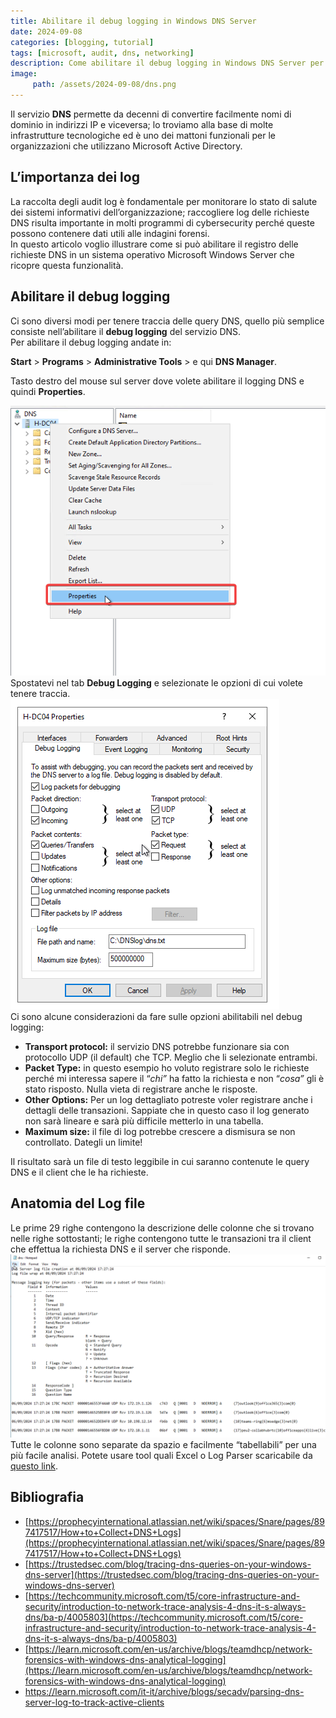```yaml
---
title: Abilitare il debug logging in Windows DNS Server
date: 2024-09-08
categories: [blogging, tutorial]
tags: [microsoft, audit, dns, networking]
description: Come abilitare il debug logging in Windows DNS Server per tracciare le richieste dei client dell'organizzazione
image:
     path: /assets/2024-09-08/dns.png
---
```


Il servizio **DNS** permette da decenni di convertire facilmente nomi di dominio in indirizzi IP e viceversa; lo troviamo alla base di molte infrastrutture tecnologiche ed è uno dei mattoni funzionali per le organizzazioni che utilizzano Microsoft Active Directory.

## L’importanza dei log

La raccolta degli audit log è fondamentale per monitorare lo stato di salute dei sistemi informativi dell’organizzazione; raccogliere log delle richieste DNS risulta importante in molti programmi di cybersecurity perché queste possono contenere dati utili alle indagini forensi.  
In questo articolo voglio illustrare  come si può abilitare il registro delle richieste DNS in un sistema operativo Microsoft Windows Server che ricopre questa funzionalità. 

## Abilitare il debug logging

Ci sono diversi modi per tenere traccia delle query DNS, quello più semplice consiste nell’abilitare il **debug logging** del servizio DNS.  
Per abilitare il debug logging andate in:

**Start** \> **Programs** \> **Administrative Tools** \> e qui **DNS Manager**.

Tasto destro del mouse sul server dove volete abilitare il logging DNS e quindi **Properties**. 

![Tab Debug Logging con opzioni](/assets/2024-09-08/image2.png)  
 Spostatevi nel tab **Debug Logging** e selezionate le opzioni di cui volete tenere traccia.  
![Windows DNS Server](/assets/2024-09-08/image1.png)  
Ci sono alcune considerazioni da fare sulle opzioni abilitabili nel debug logging:

- **Transport protocol:** il servizio DNS potrebbe funzionare sia con protocollo UDP (il default) che TCP. Meglio che li selezionate entrambi.  
- **Packet Type:** in questo esempio ho voluto registrare solo le richieste perché mi interessa sapere il “*chi”* ha fatto la richiesta e non “*cosa”* gli è stato risposto. Nulla vieta di registrare anche le risposte.  
- **Other Options:** Per un log dettagliato potreste voler registrare anche i dettagli delle transazioni. Sappiate che in questo caso il log generato non sarà lineare e sarà più difficile metterlo in una tabella.  
- **Maximum size:** il file di log potrebbe crescere a dismisura se non controllato. Dategli un limite\!

Il risultato sarà un file di testo leggibile in cui saranno contenute le query DNS e il client che le ha richieste. 

## Anatomia del Log file

Le prime 29 righe contengono la descrizione delle colonne che si trovano nelle righe sottostanti; le righe contengono tutte le transazioni tra il client che effettua la richiesta DNS e il server che risponde.  
![Log file](/assets/2024-09-08/image3.png)  
Tutte le colonne sono separate da spazio e facilmente “tabellabili” per una più facile analisi. Potete usare tool quali Excel o Log Parser scaricabile da [questo link](https://www.microsoft.com/en-us/download/confirmation.aspx?id=24659).

## Bibliografia

* [https://prophecyinternational.atlassian.net/wiki/spaces/Snare/pages/897417517/How+to+Collect+DNS+Logs](https://prophecyinternational.atlassian.net/wiki/spaces/Snare/pages/897417517/How+to+Collect+DNS+Logs)  
* [https://trustedsec.com/blog/tracing-dns-queries-on-your-windows-dns-server](https://trustedsec.com/blog/tracing-dns-queries-on-your-windows-dns-server)  
* [https://techcommunity.microsoft.com/t5/core-infrastructure-and-security/introduction-to-network-trace-analysis-4-dns-it-s-always-dns/ba-p/4005803](https://techcommunity.microsoft.com/t5/core-infrastructure-and-security/introduction-to-network-trace-analysis-4-dns-it-s-always-dns/ba-p/4005803)  
* [https://learn.microsoft.com/en-us/archive/blogs/teamdhcp/network-forensics-with-windows-dns-analytical-logging](https://learn.microsoft.com/en-us/archive/blogs/teamdhcp/network-forensics-with-windows-dns-analytical-logging)  
* https://learn.microsoft.com/it-it/archive/blogs/secadv/parsing-dns-server-log-to-track-active-clients